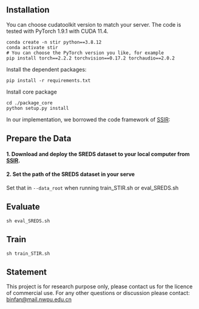 <!---
# Spatio-Temporal Interactive Learning for Efficient Image Reconstruction of Spiking Cameras

This repository contains the source code for the paper: [Spatio-Temporal Interactive Learning for Efficient Image Reconstruction of Spiking Cameras (NeurIPS 2024)](https://openreview.net/pdf?id=S4ZqnMywcM). 
The spiking camera is an emerging neuromorphic vision sensor that records high-speed motion scenes by asynchronously firing continuous binary spike streams. Prevailing image reconstruction methods, generating intermediate frames from these spike streams, often rely on complex step-by-step network architectures that overlook the intrinsic collaboration of spatio-temporal complementary information. In this paper, we propose an efficient spatio-temporal interactive reconstruction network to jointly perform inter-frame feature alignment and intra-frame feature filtering in a coarse-to-fine manner. Specifically, it starts by extracting hierarchical features from a concise hybrid spike representation, then refines the motion fields and target frames scale-by-scale, ultimately obtaining a full-resolution output. Meanwhile, we introduce a symmetric interactive attention block and a multi-motion field estimation block to further enhance the interaction capability of the overall network. Experiments on synthetic and real-captured data show that our approach exhibits excellent performance while maintaining low model complexity.

<img src="picture/performance-speed.png" width="75%"/>
<img src="picture/overview.png" width="80%"/>
<img src="picture/results_visual.png" width="82%"/>
-->
## Installation
You can choose cudatoolkit version to match your server. The code is tested with PyTorch 1.9.1 with CUDA 11.4.

```shell
conda create -n stir python==3.8.12
conda activate stir
# You can choose the PyTorch version you like, for example
pip install torch==2.2.2 torchvision==0.17.2 torchaudio==2.0.2
```

Install the dependent packages:
```
pip install -r requirements.txt
```

Install core package
```
cd ./package_core
python setup.py install
```

In our implementation, we borrowed the code framework of [SSIR](https://github.com/ruizhao26/SSIR):

## Prepare the Data

#### 1. Download and deploy the SREDS dataset to your local computer from [SSIR](https://github.com/ruizhao26/SSIR).

#### 2. Set the path of the SREDS dataset in your serve

Set that in `--data_root` when running train_STIR.sh or eval_SREDS.sh

## Evaluate
```
sh eval_SREDS.sh
```

## Train
```
sh train_STIR.sh
```
<!---
## Citations
If you find our approach useful in your research or applications, please consider giving us a star 🌟 and citing it by the following BibTeX entry.
```
@article{fan2024spatio,
	title={Spatio-Temporal Interactive Learning for Efficient Image Reconstruction of Spiking Cameras},
	author={Fan, Bin and Yin, Jiaoyang and Dai, Yuchao and Xu, Chao and Huang, Tiejun and Shi, Boxin},
	journal={Proceedings of the Advances in Neural Information Processing Systems (NeurIPS)},
        volume={},
	year={2024}
}
```
-->
## Statement
This project is for research purpose only, please contact us for the licence of commercial use. For any other questions or discussion please contact: binfan@mail.nwpu.edu.cn
